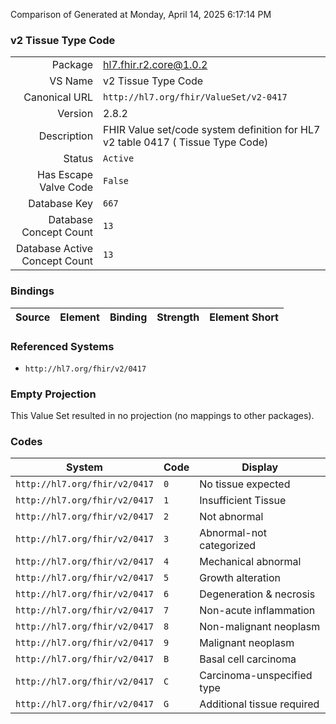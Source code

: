 Comparison of 
Generated at Monday, April 14, 2025 6:17:14 PM

### v2 Tissue Type Code

|      |     |
| ---: | --- |
| Package | hl7.fhir.r2.core@1.0.2 |
| VS Name | v2 Tissue Type Code |
| Canonical URL | `http://hl7.org/fhir/ValueSet/v2-0417` |
| Version | 2.8.2 |
| Description | FHIR Value set/code system definition for HL7 v2 table 0417 ( Tissue Type Code) |
| Status | `Active` |
| Has Escape Valve Code | `False` |
| Database Key | `667` |
| Database Concept Count | `13` |
| Database Active Concept Count | `13` |
### Bindings

| Source | Element | Binding | Strength | Element Short |
| ------ | ------- | ------- | -------- | ------------- |

### Referenced Systems

* `http://hl7.org/fhir/v2/0417`
### Empty Projection

This Value Set resulted in no projection (no mappings to other packages).

### Codes

| System | Code | Display |
| ------ | ---- | ------- |
| `http://hl7.org/fhir/v2/0417` | `0` | No tissue expected |
| `http://hl7.org/fhir/v2/0417` | `1` | Insufficient Tissue |
| `http://hl7.org/fhir/v2/0417` | `2` | Not abnormal |
| `http://hl7.org/fhir/v2/0417` | `3` | Abnormal-not categorized |
| `http://hl7.org/fhir/v2/0417` | `4` | Mechanical abnormal |
| `http://hl7.org/fhir/v2/0417` | `5` | Growth alteration |
| `http://hl7.org/fhir/v2/0417` | `6` | Degeneration & necrosis |
| `http://hl7.org/fhir/v2/0417` | `7` | Non-acute inflammation |
| `http://hl7.org/fhir/v2/0417` | `8` | Non-malignant neoplasm |
| `http://hl7.org/fhir/v2/0417` | `9` | Malignant neoplasm |
| `http://hl7.org/fhir/v2/0417` | `B` | Basal cell carcinoma |
| `http://hl7.org/fhir/v2/0417` | `C` | Carcinoma-unspecified type |
| `http://hl7.org/fhir/v2/0417` | `G` | Additional tissue required |
